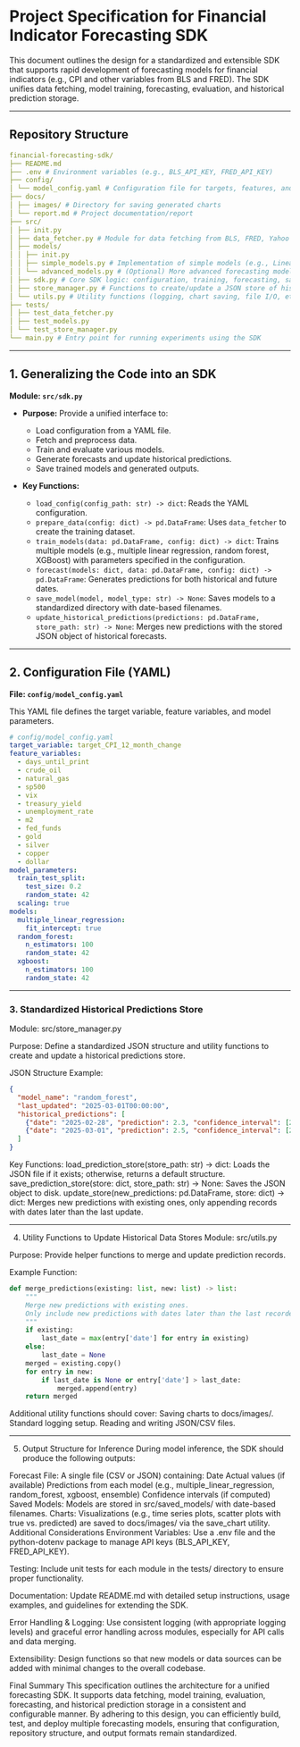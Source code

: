 # Project Specification for Financial Indicator Forecasting SDK

This document outlines the design for a standardized and extensible SDK that supports rapid development of forecasting models for financial indicators (e.g., CPI and other variables from BLS and FRED). The SDK unifies data fetching, model training, forecasting, evaluation, and historical prediction storage.

---

## Repository Structure


```yaml
financial-forecasting-sdk/ 
├── README.md 
├── .env # Environment variables (e.g., BLS_API_KEY, FRED_API_KEY) 
├── config/ 
│ └── model_config.yaml # Configuration file for targets, features, and model parameters 
├── docs/ 
│ ├── images/ # Directory for saving generated charts 
│ └── report.md # Project documentation/report 
├── src/ 
│ ├── init.py 
│ ├── data_fetcher.py # Module for data fetching from BLS, FRED, Yahoo Finance 
│ ├── models/ 
│ │ ├── init.py 
│ │ ├── simple_models.py # Implementation of simple models (e.g., Linear, RF, XGBoost) 
│ │ └── advanced_models.py # (Optional) More advanced forecasting models 
│ ├── sdk.py # Core SDK logic: configuration, training, forecasting, saving 
│ ├── store_manager.py # Functions to create/update a JSON store of historical predictions 
│ └── utils.py # Utility functions (logging, chart saving, file I/O, etc.) 
├── tests/ 
│ ├── test_data_fetcher.py 
│ ├── test_models.py 
│ └── test_store_manager.py 
└── main.py # Entry point for running experiments using the SDK
```


---

## 1. Generalizing the Code into an SDK

**Module: `src/sdk.py`**

- **Purpose:** Provide a unified interface to:
  - Load configuration from a YAML file.
  - Fetch and preprocess data.
  - Train and evaluate various models.
  - Generate forecasts and update historical predictions.
  - Save trained models and generated outputs.

- **Key Functions:**
  - `load_config(config_path: str) -> dict`: Reads the YAML configuration.
  - `prepare_data(config: dict) -> pd.DataFrame`: Uses `data_fetcher` to create the training dataset.
  - `train_models(data: pd.DataFrame, config: dict) -> dict`: Trains multiple models (e.g., multiple linear regression, random forest, XGBoost) with parameters specified in the configuration.
  - `forecast(models: dict, data: pd.DataFrame, config: dict) -> pd.DataFrame`: Generates predictions for both historical and future dates.
  - `save_model(model, model_type: str) -> None`: Saves models to a standardized directory with date-based filenames.
  - `update_historical_predictions(predictions: pd.DataFrame, store_path: str) -> None`: Merges new predictions with the stored JSON object of historical forecasts.

---

## 2. Configuration File (YAML)

**File: `config/model_config.yaml`**

This YAML file defines the target variable, feature variables, and model parameters.

```yaml
# config/model_config.yaml
target_variable: target_CPI_12_month_change
feature_variables:
  - days_until_print
  - crude_oil
  - natural_gas
  - sp500
  - vix
  - treasury_yield
  - unemployment_rate
  - m2
  - fed_funds
  - gold
  - silver
  - copper
  - dollar
model_parameters:
  train_test_split:
    test_size: 0.2
    random_state: 42
  scaling: true
models:
  multiple_linear_regression:
    fit_intercept: true
  random_forest:
    n_estimators: 100
    random_state: 42
  xgboost:
    n_estimators: 100
    random_state: 42
```

---

### 3. Standardized Historical Predictions Store
Module: src/store_manager.py

Purpose: Define a standardized JSON structure and utility functions to create and update a historical predictions store.

JSON Structure Example:
```json
{
  "model_name": "random_forest",
  "last_updated": "2025-03-01T00:00:00",
  "historical_predictions": [
    {"date": "2025-02-28", "prediction": 2.3, "confidence_interval": [2.1, 2.5]},
    {"date": "2025-03-01", "prediction": 2.5, "confidence_interval": [2.3, 2.7]}
  ]
}
```
Key Functions:
load_prediction_store(store_path: str) -> dict: Loads the JSON file if it exists; otherwise, returns a default structure.
save_prediction_store(store: dict, store_path: str) -> None: Saves the JSON object to disk.
update_store(new_predictions: pd.DataFrame, store: dict) -> dict: Merges new predictions with existing ones, only appending records with dates later than the last update.

---

4. Utility Functions to Update Historical Data Stores
Module: src/utils.py

Purpose: Provide helper functions to merge and update prediction records.

Example Function:
```py
def merge_predictions(existing: list, new: list) -> list:
    """
    Merge new predictions with existing ones.
    Only include new predictions with dates later than the last recorded date.
    """
    if existing:
        last_date = max(entry['date'] for entry in existing)
    else:
        last_date = None
    merged = existing.copy()
    for entry in new:
        if last_date is None or entry['date'] > last_date:
            merged.append(entry)
    return merged
```
Additional utility functions should cover:
Saving charts to docs/images/.
Standard logging setup.
Reading and writing JSON/CSV files.

--- 

5. Output Structure for Inference
During model inference, the SDK should produce the following outputs:

Forecast File:
A single file (CSV or JSON) containing:
Date
Actual values (if available)
Predictions from each model (e.g., multiple_linear_regression, random_forest, xgboost, ensemble)
Confidence intervals (if computed)
Saved Models:
Models are stored in src/saved_models/ with date-based filenames.
Charts:
Visualizations (e.g., time series plots, scatter plots with true vs. predicted) are saved to docs/images/ via the save_chart utility.
Additional Considerations
Environment Variables:
Use a .env file and the python-dotenv package to manage API keys (BLS_API_KEY, FRED_API_KEY).

Testing:
Include unit tests for each module in the tests/ directory to ensure proper functionality.

Documentation:
Update README.md with detailed setup instructions, usage examples, and guidelines for extending the SDK.

Error Handling & Logging:
Use consistent logging (with appropriate logging levels) and graceful error handling across modules, especially for API calls and data merging.

Extensibility:
Design functions so that new models or data sources can be added with minimal changes to the overall codebase.

Final Summary
This specification outlines the architecture for a unified forecasting SDK. It supports data fetching, model training, evaluation, forecasting, and historical prediction storage in a consistent and configurable manner. By adhering to this design, you can efficiently build, test, and deploy multiple forecasting models, ensuring that configuration, repository structure, and output formats remain standardized.